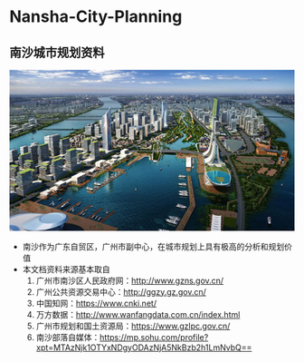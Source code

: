 # Nansha-City-Planning
## 南沙城市规划资料
![Image text](./bg.jpg)

* 南沙作为广东自贸区，广州市副中心，在城市规划上具有极高的分析和规划价值
* 本文档资料来源基本取自
  1. 广州市南沙区人民政府网：http://www.gzns.gov.cn/
  2. 广州公共资源交易中心：http://ggzy.gz.gov.cn/
  3. 中国知网：https://www.cnki.net/
  4. 万方数据：http://www.wanfangdata.com.cn/index.html
  5. 广州市规划和国土资源局：https://www.gzlpc.gov.cn/
  6. 南沙部落自媒体：https://mp.sohu.com/profile?xpt=MTAzNjk1OTYxNDgyODAzNjA5NkBzb2h1LmNvbQ==
